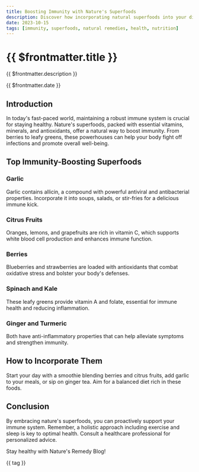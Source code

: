 ```yaml
---
title: Boosting Immunity with Nature's Superfoods
description: Discover how incorporating natural superfoods into your diet can strengthen your immune system and help fend off illnesses naturally.
date: 2023-10-15
tags: [immunity, superfoods, natural remedies, health, nutrition]
---
```


<div class="bg-gradient-to-r from-green-600 to-yellow-600 text-white p-12 rounded-xl mb-8 -mt-8">
  <h1 class="text-5xl font-bold mb-4">{{ $frontmatter.title }}</h1>
  <p class="text-xl opacity-90">{{ $frontmatter.description }}</p>
  <div class="mt-4 text-sm opacity-75">{{ $frontmatter.date }}</div>
</div>

<div class="prose prose-lg max-w-none">

## Introduction

In today's fast-paced world, maintaining a robust immune system is crucial for staying healthy. Nature's superfoods, packed with essential vitamins, minerals, and antioxidants, offer a natural way to boost immunity. From berries to leafy greens, these powerhouses can help your body fight off infections and promote overall well-being.

## Top Immunity-Boosting Superfoods

### Garlic
Garlic contains allicin, a compound with powerful antiviral and antibacterial properties. Incorporate it into soups, salads, or stir-fries for a delicious immune kick.

### Citrus Fruits
Oranges, lemons, and grapefruits are rich in vitamin C, which supports white blood cell production and enhances immune function.

### Berries
Blueberries and strawberries are loaded with antioxidants that combat oxidative stress and bolster your body's defenses.

### Spinach and Kale
These leafy greens provide vitamin A and folate, essential for immune health and reducing inflammation.

### Ginger and Turmeric
Both have anti-inflammatory properties that can help alleviate symptoms and strengthen immunity.

## How to Incorporate Them

Start your day with a smoothie blending berries and citrus fruits, add garlic to your meals, or sip on ginger tea. Aim for a balanced diet rich in these foods.

## Conclusion

By embracing nature's superfoods, you can proactively support your immune system. Remember, a holistic approach including exercise and sleep is key to optimal health. Consult a healthcare professional for personalized advice.

Stay healthy with Nature's Remedy Blog!

</div>

<div class="mt-12 flex flex-wrap gap-2">
  <span v-for="tag in $frontmatter.tags" :key="tag" 
        class="px-4 py-2 bg-primary/10 text-primary rounded-full">
    {{ tag }}
  </span>
</div>

